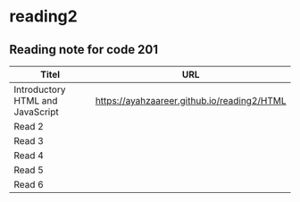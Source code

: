 # reading2
## Reading note for code 201


| Titel                           |    URL                                                      |
|---------------------------------|-------------------------------------------------------------|
|Introductory HTML and JavaScript |     https://ayahzaareer.github.io/reading2/HTML             |
| Read 2                          |                                                             |
| Read 3                          |                                                             |
| Read 4                          |                                                             |
| Read 5                          |                                                             |
| Read 6                          |                                                             |
